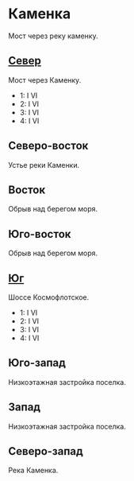 # Каменка

Мост через реку каменку.

## [Север](./590020.md)

Мост через Каменку.

* 1:    I   VI
* 2:    I   VI
* 3:    I   VI
* 4:    I   VI

## Северо-восток

Устье реки Каменки.

## Восток

Обрыв над берегом моря.

## Юго-восток

Обрыв над берегом моря.

## [Юг](./590040.md)

Шоссе Космофлотское.

* 1:    I   VI
* 2:    I   VI
* 3:    I   VI
* 4:    I   VI

## Юго-запад

Низкоэтажная застройка поселка.

## Запад

Низкоэтажная застройка поселка.

## Северо-запад

Река Каменка.
